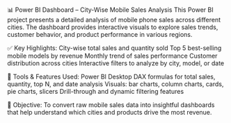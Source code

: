 📊 Power BI Dashboard – City-Wise Mobile Sales Analysis
This Power BI project presents a detailed analysis of mobile phone sales across different cities. The dashboard provides interactive visuals to explore sales trends, customer behavior, and product performance in various regions.

✅ Key Highlights:
City-wise total sales and quantity sold
Top 5 best-selling mobile models by revenue
Monthly trend of sales performance
Customer distribution across cities
Interactive filters to analyze by city, model, or date

🧰 Tools & Features Used:
Power BI Desktop
DAX formulas for total sales, quantity, top N, and date analysis
Visuals: bar charts, column charts, cards, pie charts, slicers
Drill-through and dynamic filtering features

📌 Objective:
To convert raw mobile sales data into insightful dashboards that help understand which cities and products drive the most revenue.
